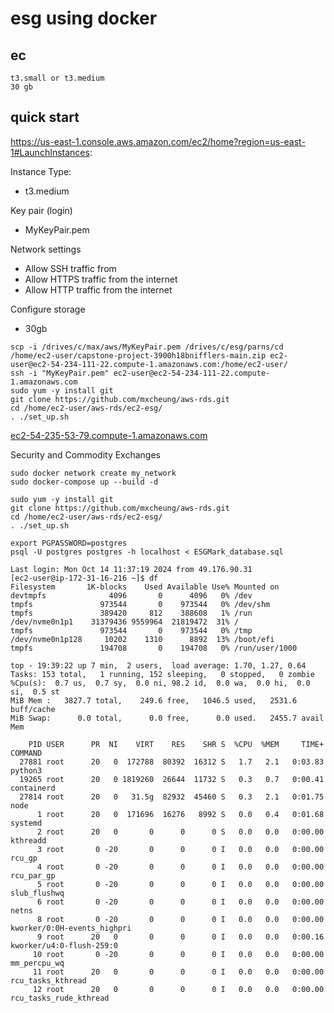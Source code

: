 # esg using docker

## ec

```
t3.small or t3.medium
30 gb
```


## quick start

https://us-east-1.console.aws.amazon.com/ec2/home?region=us-east-1#LaunchInstances:

Instance Type:
   - t3.medium

Key pair (login) 
   - MyKeyPair.pem

Network settings
  - Allow SSH traffic from
  - Allow HTTPS traffic from the internet
  - Allow HTTP traffic from the internet

Configure storage
  - 30gb
```
scp -i /drives/c/max/aws/MyKeyPair.pem /drives/c/esg/parns/cd /home/ec2-user/capstone-project-3900h18bnifflers-main.zip ec2-user@ec2-54-234-111-22.compute-1.amazonaws.com:/home/ec2-user/
ssh -i "MyKeyPair.pem" ec2-user@ec2-54-234-111-22.compute-1.amazonaws.com
sudo yum -y install git
git clone https://github.com/mxcheung/aws-rds.git
cd /home/ec2-user/aws-rds/ec2-esg/
. ./set_up.sh

```

[ec2-54-235-53-79.compute-1.amazonaws.com](http://ec2-54-235-53-79.compute-1.amazonaws.com/register)

Security and Commodity Exchanges

```
sudo docker network create my_network
sudo docker-compose up --build -d
```

```
sudo yum -y install git
git clone https://github.com/mxcheung/aws-rds.git
cd /home/ec2-user/aws-rds/ec2-esg/
. ./set_up.sh

```

```
export PGPASSWORD=postgres
psql -U postgres postgres -h localhost < ESGMark_database.sql

```



```
Last login: Mon Oct 14 11:37:19 2024 from 49.176.90.31
[ec2-user@ip-172-31-16-216 ~]$ df
Filesystem       1K-blocks    Used Available Use% Mounted on
devtmpfs              4096       0      4096   0% /dev
tmpfs               973544       0    973544   0% /dev/shm
tmpfs               389420     812    388608   1% /run
/dev/nvme0n1p1    31379436 9559964  21819472  31% /
tmpfs               973544       0    973544   0% /tmp
/dev/nvme0n1p128     10202    1310      8892  13% /boot/efi
tmpfs               194708       0    194708   0% /run/user/1000
```


```
top - 19:39:22 up 7 min,  2 users,  load average: 1.70, 1.27, 0.64
Tasks: 153 total,   1 running, 152 sleeping,   0 stopped,   0 zombie
%Cpu(s):  0.7 us,  0.7 sy,  0.0 ni, 98.2 id,  0.0 wa,  0.0 hi,  0.0 si,  0.5 st
MiB Mem :   3827.7 total,    249.6 free,   1046.5 used,   2531.6 buff/cache
MiB Swap:      0.0 total,      0.0 free,      0.0 used.   2455.7 avail Mem

    PID USER      PR  NI    VIRT    RES    SHR S  %CPU  %MEM     TIME+ COMMAND
  27881 root      20   0  172788  80392  16312 S   1.7   2.1   0:03.83 python3
  19265 root      20   0 1819260  26644  11732 S   0.3   0.7   0:00.41 containerd
  27814 root      20   0   31.5g  82932  45460 S   0.3   2.1   0:01.75 node
      1 root      20   0  171696  16276   8992 S   0.0   0.4   0:01.68 systemd
      2 root      20   0       0      0      0 S   0.0   0.0   0:00.00 kthreadd
      3 root       0 -20       0      0      0 I   0.0   0.0   0:00.00 rcu_gp
      4 root       0 -20       0      0      0 I   0.0   0.0   0:00.00 rcu_par_gp
      5 root       0 -20       0      0      0 I   0.0   0.0   0:00.00 slub_flushwq
      6 root       0 -20       0      0      0 I   0.0   0.0   0:00.00 netns
      8 root       0 -20       0      0      0 I   0.0   0.0   0:00.00 kworker/0:0H-events_highpri
      9 root      20   0       0      0      0 I   0.0   0.0   0:00.16 kworker/u4:0-flush-259:0
     10 root       0 -20       0      0      0 I   0.0   0.0   0:00.00 mm_percpu_wq
     11 root      20   0       0      0      0 I   0.0   0.0   0:00.00 rcu_tasks_kthread
     12 root      20   0       0      0      0 I   0.0   0.0   0:00.00 rcu_tasks_rude_kthread
```

